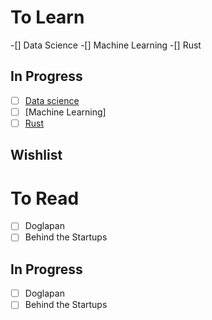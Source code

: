 To Learn 
======
-[] Data Science
-[] Machine Learning
-[] Rust

In Progress
------
- [ ] [Data science](https://www.codewithharry.com/courses/the-ultimate-job-ready-data-science-course/)
- [ ] [Machine Learning]
- [ ] [Rust](https://youtu.be/qP7LzZqGh30?si=2f3mNvPE1-dYPert)

Wishlist
------

To Read
======
- [ ] Doglapan
- [ ] Behind the Startups

In Progress
------
- [ ] Doglapan
- [ ] Behind the Startups
